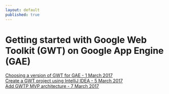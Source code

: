 ```yaml
---
layout: default
published: true
---
```


# [](#header-1)Getting started with Google Web Toolkit (GWT) on Google App Engine (GAE)

[Choosing a version of GWT for GAE - 1 March 2017](which-gwt-on-gae)  
[Create a GWT project using IntelliJ IDEA - 5 March 2017](intelliJ-basic-project)  
[Add GWTP MVP architecture - 7 March 2017](add-gwtp-mvp-architecture)
